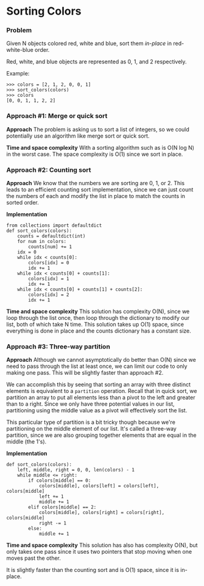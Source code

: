 Sorting Colors
=================
### Problem
Given N objects colored red, white and blue, sort them *in-place* in red-white-blue order.

Red, white, and blue objects are represented as 0, 1, and 2 respectively.

Example:
```python=
>>> colors = [2, 1, 2, 0, 0, 1]
>>> sort_colors(colors)
>>> colors
[0, 0, 1, 1, 2, 2]
```

### Approach #1: Merge or quick sort

**Approach**
The problem is asking us to sort a list of integers, so we could potentially use an algorithm like merge sort or quick sort. 

**Time and space complexity**
With a sorting algorithm such as is O(N log N) in the worst case. The space complexity is O(1) since we sort in place.

### Approach #2: Counting sort

**Approach**
We know that the numbers we are sorting are 0, 1, or 2. This leads to an efficient counting sort implementation, since we can just count the numbers of each and modify the list in place to match the counts in sorted order.

**Implementation**
```python=
from collections import defaultdict
def sort_colors(colors):
    counts = defaultdict(int)
    for num in colors:
        counts[num] += 1
    idx = 0
    while idx < counts[0]:
        colors[idx] = 0
        idx += 1
    while idx < counts[0] + counts[1]:
        colors[idx] = 1
        idx += 1
    while idx < counts[0] + counts[1] + counts[2]:
        colors[idx] = 2
        idx += 1
```

**Time and space complexity**
This solution has complexity O(N), since we loop through the list once, then loop through the dictionary to modify our list, both of which take N time. This solution takes up O(1) space, since everything is done in place and the counts dictionary has a constant size.

### Approach #3: Three-way partition
**Approach**
Although we cannot asymptotically do better than O(N) since we need to pass through the list at least once, we can limit our code to only making one pass. This will be slightly faster than approach #2.

We can accomplish this by seeing that sorting an array with three distinct elements is equivalent to a `partition` operation. Recall that in quick sort, we partition an array to put all elements less than a pivot to the left and greater than to a right. Since we only have three potential values in our list, partitioning using the middle value as a pivot will effectively sort the list.

This particular type of partition is a bit tricky though because we're partitioning on the middle element of our list. It's called a three-way partition, since we are also grouping together elements that are equal in the middle (the 1's).

**Implementation**

```python=
def sort_colors(colors):
    left, middle, right = 0, 0, len(colors) - 1
    while middle <= right:
        if colors[middle] == 0:
            colors[middle], colors[left] = colors[left], colors[middle]
            left += 1
            middle += 1
        elif colors[middle] == 2:
            colors[middle], colors[right] = colors[right], colors[middle]
            right -= 1
        else:
            middle += 1
```


**Time and space complexity**
This solution has also has complexity O(N), but only takes one pass since it uses two pointers that stop moving when one moves past the other.

It is slightly faster than the counting sort and is O(1) space, since it is in-place.
